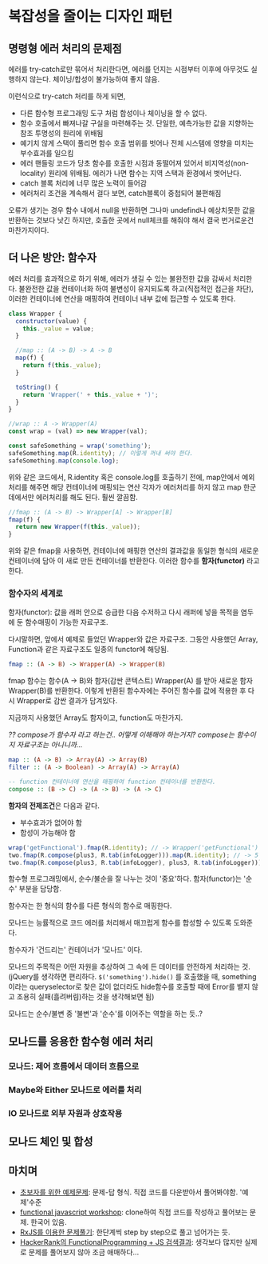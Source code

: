 # 복잡성을 줄이는 디자인 패턴

## 명령형 에러 처리의 문제점

에러를 try-catch로만 묶어서 처리한다면, 에러를 던지는 시점부터 이후에 아무것도 실행하지 않는다.
체이닝/합성이 불가능하여 좋지 않음.

이런식으로 try-catch 처리를 하게 되면,

- 다른 함수형 프로그래밍 도구 처럼 합성이나 체이닝을 할 수 없다.
- 함수 호출에서 빠져나갈 구실을 마련해주는 것. 단일한, 예측가능한 값을 지향하는 참조 투명성의 원리에 위배됨
- 예기치 않게 스택이 풀리면 함수 호출 범위를 벗어나 전체 시스템에 영향을 미치는 부수효과를 일으킴
- 에러 핸들링 코드가 당초 함수를 호출한 시점과 동떨어져 있어서 비지역성(non-locality) 원리에 위배됨. 에러가 나면 함수는 지역 스택과 환경에서 벗어난다.
- catch 블록 처리에 너무 많은 노력이 들어감
- 에러처리 조건을 계속해서 걸다 보면, catch블록이 중첩되어 불편해짐

오류가 생기는 경우 함수 내에서 null을 반환하면 그나마 undefind나 예상치못한 값을 반환하는 것보다 낫긴 하지만, 호출한 곳에서 null체크를 해줘야 해서 결국 번거로운건 마찬가지이다.

## 더 나은 방안: 함수자

에러 처리를 효과적으로 하기 위해, 에러가 생길 수 있는 불완전한 값을 감싸서 처리한다.
불완전한 값을 컨테이너화 하여 불변성이 유지되도록 하고(직접적인 접근을 차단), 이러한 컨테이너에 연산을 매핑하여 컨테이너 내부 값에 접근할 수 있도록 한다.

```javascript
class Wrapper {
  constructor(value) {
    this._value = value;
  }

  //map :: (A -> B) -> A -> B
  map(f) {
    return f(this._value);
  }

  toString() {
    return 'Wrapper(' + this._value + ')';
  }
}

//wrap :: A -> Wrapper(A)
const wrap = (val) => new Wrapper(val);

const safeSomething = wrap('something');
safeSomething.map(R.identity); // 이렇게 꺼내 써야 한다.
safeSomething.map(console.log);
```

위와 같은 코드에서, R.identity 혹은 console.log를 호출하기 전에, map안에서 예외처리를 해주면 해당 컨테이너에 매핑되는 연산 각자가 에러처리를 하지 않고 map 한군데에서만 에러처리를 해도 된다. 훨씬 깔끔함.

```javascript
//fmap :: (A -> B) -> Wrapper[A] -> Wrapper[B]
fmap(f) {
  return new Wrapper(f(this._value));
}
```

위와 같은 fmap을 사용하면, 컨테이너에 매핑한 연산의 결과값을 동일한 형식의 새로운 컨테이너에 담아 이 새로 만든 컨테이너를 반환한다. 이러한 함수를 **함자(functor)** 라고 한다.

### 함수자의 세계로

함자(functor): 값을 래퍼 안으로 승급한 다음 수저하고 다시 래퍼에 넣을 목적을 염두에 둔 함수매핑이 가능한 자료구조.

다시말하면, 앞에서 예제로 들었던 Wrapper와 값은 자료구조.
그동안 사용했던 Array, Function과 같은 자료구조도 일종의 functor에 해당됨.

```Haskell
fmap :: (A -> B) -> Wrapper(A) -> Wrapper(B)
```

fmap 함수는 함수(A -> B)와 함자(감싼 콘텍스트) Wrapper(A) 를 받아 새로운 함자 Wrapper(B)를 반환한다. 이렇게 반환된 함수자에는 주어진 함수를 값에 적용한 후 다시 Wrapper로 감싼 결과가 담겨있다.

지금까지 사용했던 Array도 함자이고, function도 마찬가지.

*?? compose가 함수자 라고 하는건.. 어떻게 이해해야 하는거지? compose는 함수이지 자료구조는 아니니까...*

```Haskell
map :: (A -> B) -> Array(A) -> Array(B)
filter :: (A -> Boolean) -> Array(A) -> Array(A)

-- function 컨테이너에 연산을 매핑하여 function 컨테이너를 반환한다.
compose :: (B -> C) -> (A -> B) -> (A -> C)
```

**함자의 전제조건**은 다음과 같다.

- 부수효과가 없어야 함
- 합성이 가능해야 함

``` javascript
wrap('getFunctional').fmap(R.identity); // -> Wrapper('getFunctional')
two.fmap(R.compose(plus3, R.tab(infoLogger))).map(R.identity); // -> 5
two.fmap(R.compose(plus3, R.tab(infoLogger), plus3, R.tab(infoLogger))).map(R.identity); // -> 2, 5 의  infoLog가 찍히고, 결과값은 8
```

함수형 프로그래밍에서, 순수/불순을 잘 나누는 것이 '중요'하다. 함자(functor)는 '순수' 부분을 담당함.

함수자는 한 형식의 함수를 다른 형식의 함수로 매핑한다.

모나드는 능률적으로 코드 에러를 처리해서 매끄럽게 함수를 합성할 수 있도록 도와준다.

함수자가 '건드리는' 컨테이너가 '모나드' 이다.

모나드의 주목적은 어떤 자원을 추상하여 그 속에 든 데이터를 안전하게 처리하는 것.(jQuery를 생각하면 편리하다. `$('something').hide()` 를 호출했을 때, something이라는 queryselector로 찾은 값이 없더라도 hide함수를 호출할 때에 Error를 뱉지 않고 조용히 실패(흘려버림)하는 것을 생각해보면 됨)

모나드는 순수/불변 중 '불변'과 '순수'를 이어주는 역할을 하는 듯..?

## 모나드를 응용한 함수형 에러 처리

### 모나드: 제어 흐름에서 데이터 흐름으로
### Maybe와 Either 모나드로 에러를 처리
### IO 모나드로 외부 자원과 상호작용

## 모나드 체인 및 합성

## 마치며

- [초보자를 위한 예제문제](https://paqmind.com/tutorials/functional-programming): 문제-답 형식. 직접 코드를 다운받아서 풀어봐야함. '예제'수준
- [functional javascript workshop](https://github.com/timoxley/functional-javascript-workshop): clone하여 직접 코드를 작성하고 풀어보는 문제. 한국어 있음.
- [RxJS를 이용한 문제풀기](http://reactivex.io/learnrx/): 한단계씩 step by step으로 풀고 넘어가는 듯.
- [HackerRank의 FunctionalProgramming + JS 검색결과](https://www.codewars.com/kata/search/javascript?q=functional+programming&beta=false): 생각보다 많지만 실제로 문제를 풀어보지 않아 조금 애매하다...